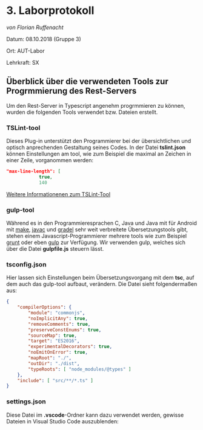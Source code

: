 # 3. Laborprotokoll 

*von Florian Ruffenacht*

Datum: 08.10.2018 (Gruppe 3)

Ort: AUT-Labor

Lehrkraft: SX

## Überblick über die verwendeten Tools zur Progrmmierung des Rest-Servers
Um den Rest-Server in Typescript angenehm progrmmieren zu können, wurden die folgenden Tools verwendet bzw. Dateien erstellt.

### TSLint-tool
Dieses Plug-in unterstützt den Programmierer bei der übersichtlichen und optisch anprechenden Gestaltung seines Codes. In der Datei 
**tslint.json** können Einstellungen am tool, wie zum Beispiel die maximal an Zeichen in einer Zeile, vorganommen werden:
```json
"max-line-length": [
            true,
            140  
```
[Weitere Informationenen zum TSLint-Tool](https://www.npmjs.com/package/tslint)
### gulp-tool
Während es in den Programmieresprachen C, Java und Java mit für Android mit [make](https://de.wikipedia.org/wiki/Make), [javac](https://docs.oracle.com/javase/7/docs/technotes/tools/windows/javac.html) und [gradel](https://gradle.org/) sehr weit verbreitete Übersetzungstools gibt, stehen einem Javascript-Programmierer mehrere tools wie zum Beispiel [grunt](https://gruntjs.com/) oder eben [gulp](https://gulpjs.com/) zur Verfügung. Wir verwenden gulp, welches sich über die Datei **gulpfile.js** steuern lässt.

### tsconfig.json
Hier lassen sich Einstellungen beim Übersetzungsvorgang mit dem **tsc**, auf dem auch das gulp-tool aufbaut, verändern. Die Datei sieht folgendermaßen aus:
```json
{
    "compilerOptions": {
        "module": "commonjs",
        "noImplicitAny": true,
        "removeComments": true,
        "preserveConstEnums": true,
        "sourceMap": true,
        "target": "ES2016",
        "experimentalDecorators": true,
        "noEmitOnError": true,
        "mapRoot": "./",
        "outDir": "./dist",
        "typeRoots": [ "node_modules/@types" ]
    },
    "include": [ "src/**/*.ts" ]
}
```

### settings.json
Diese Datei im **.vscode**-Ordner kann dazu verwendet werden, gewisse Dateien in Visual Studio Code auszublenden:

```json

